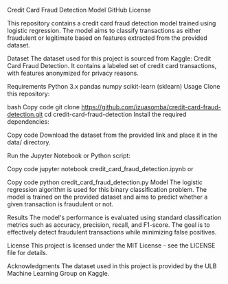 Credit Card Fraud Detection Model
GitHub License

This repository contains a credit card fraud detection model trained using logistic regression. The model aims to classify transactions as either fraudulent or legitimate based on features extracted from the provided dataset.

Dataset
The dataset used for this project is sourced from Kaggle: Credit Card Fraud Detection. It contains a labeled set of credit card transactions, with features anonymized for privacy reasons.

Requirements
Python 3.x
pandas
numpy
scikit-learn (sklearn)
Usage
Clone this repository:

bash
Copy code
git clone https://github.com/izuasomba/credit-card-fraud-detection.git
cd credit-card-fraud-detection
Install the required dependencies:

Copy code
Download the dataset from the provided link and place it in the data/ directory.

Run the Jupyter Notebook or Python script:

Copy code
jupyter notebook credit_card_fraud_detection.ipynb
or

Copy code
python credit_card_fraud_detection.py
Model
The logistic regression algorithm is used for this binary classification problem. The model is trained on the provided dataset and aims to predict whether a given transaction is fraudulent or not.

Results
The model's performance is evaluated using standard classification metrics such as accuracy, precision, recall, and F1-score. The goal is to effectively detect fraudulent transactions while minimizing false positives.

License
This project is licensed under the MIT License - see the LICENSE file for details.

Acknowledgments
The dataset used in this project is provided by the ULB Machine Learning Group on Kaggle.

